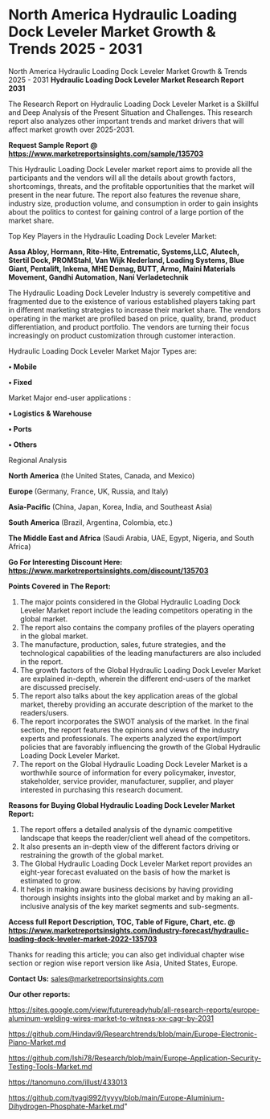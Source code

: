 # North America Hydraulic Loading Dock Leveler Market Growth & Trends 2025 - 2031
North America Hydraulic Loading Dock Leveler Market Growth & Trends 2025 - 2031
<strong>Hydraulic Loading Dock Leveler Market Research Report 2031</strong>

The Research Report on Hydraulic Loading Dock Leveler Market is a Skillful and Deep Analysis of the Present Situation and Challenges. This research report also analyzes other important trends and market drivers that will affect market growth over 2025-2031.

<strong>Request Sample Report @ <a href=https://www.marketreportsinsights.com/sample/135703>https://www.marketreportsinsights.com/sample/135703</a></strong>

This Hydraulic Loading Dock Leveler market report aims to provide all the participants and the vendors will all the details about growth factors, shortcomings, threats, and the profitable opportunities that the market will present in the near future. The report also features the revenue share, industry size, production volume, and consumption in order to gain insights about the politics to contest for gaining control of a large portion of the market share.

Top Key Players in the Hydraulic Loading Dock Leveler Market:

<strong>Assa Abloy, Hormann, Rite-Hite, Entrematic, Systems,LLC, Alutech, Stertil Dock, PROMStahl, Van Wijk Nederland, Loading Systems, Blue Giant, Pentalift, Inkema, MHE Demag, BUTT, Armo, Maini Materials Movement, Gandhi Automation, Nani Verladetechnik</strong>

The Hydraulic Loading Dock Leveler Industry is severely competitive and fragmented due to the existence of various established players taking part in different marketing strategies to increase their market share. The vendors operating in the market are profiled based on price, quality, brand, product differentiation, and product portfolio. The vendors are turning their focus increasingly on product customization through customer interaction.

Hydraulic Loading Dock Leveler Market Major Types are:

<strong>• Mobile

• Fixed</strong>

Market Major end-user applications :

<strong>• Logistics & Warehouse

• Ports

• Others</strong>

Regional Analysis

</u><strong><b>North America</b></strong> (the United States, Canada, and Mexico)

<strong><b>Europe </b></strong>(Germany, France, UK, Russia, and Italy)

<strong><b>Asia-Pacific</b></strong> (China, Japan, Korea, India, and Southeast Asia)

<strong><b>South America</b></strong> (Brazil, Argentina, Colombia, etc.)

<strong><b>The Middle East and Africa</b></strong> (Saudi Arabia, UAE, Egypt, Nigeria, and South Africa)

<strong>Go For Interesting Discount Here: <a href=https://www.marketreportsinsights.com/discount/135703>https://www.marketreportsinsights.com/discount/135703</a></strong>

<strong>Points Covered in The Report:</strong>
<ol>
  <li>The major points considered in the Global Hydraulic Loading Dock Leveler Market report include the leading competitors operating in the global market.</li>
  <li>The report also contains the company profiles of the players operating in the global market.</li>
  <li>The manufacture, production, sales, future strategies, and the technological capabilities of the leading manufacturers are also included in the report.</li>
  <li>The growth factors of the Global Hydraulic Loading Dock Leveler Market are explained in-depth, wherein the different end-users of the market are discussed precisely.</li>
  <li>The report also talks about the key application areas of the global market, thereby providing an accurate description of the market to the readers/users.</li>
  <li>The report incorporates the SWOT analysis of the market. In the final section, the report features the opinions and views of the industry experts and professionals. The experts analyzed the export/import policies that are favorably influencing the growth of the Global Hydraulic Loading Dock Leveler Market.</li>
  <li>The report on the Global Hydraulic Loading Dock Leveler Market is a worthwhile source of information for every policymaker, investor, stakeholder, service provider, manufacturer, supplier, and player interested in purchasing this research document.</li>
</ol>
<strong>Reasons for Buying Global Hydraulic Loading Dock Leveler Market Report:</strong>

<ol>
  <li>The report offers a detailed analysis of the dynamic competitive landscape that keeps the reader/client well ahead of the competitors.</li>
  <li>It also presents an in-depth view of the different factors driving or restraining the growth of the global market.</li>
  <li>The Global Hydraulic Loading Dock Leveler Market report provides an eight-year forecast evaluated on the basis of how the market is estimated to grow.</li>
  <li>It helps in making aware business decisions by having providing thorough insights insights into the global market and by making an all-inclusive analysis of the key market segments and sub-segments.</li>
</ol>
<strong>Access full Report Description, TOC, Table of Figure, Chart, etc. @ <a href=https://www.marketreportsinsights.com/industry-forecast/hydraulic-loading-dock-leveler-market-2022-135703>https://www.marketreportsinsights.com/industry-forecast/hydraulic-loading-dock-leveler-market-2022-135703</a></strong>


Thanks for reading this article; you can also get individual chapter wise section or region wise report version like Asia, United States, Europe.

<strong>Contact Us:</strong>
sales@marketreportsinsights.com

<strong>Our other reports:</strong>

<a href=https://sites.google.com/view/futurereadyhub/all-research-reports/europe-aluminum-welding-wires-market-to-witness-xx-cagr-by-2031>https://sites.google.com/view/futurereadyhub/all-research-reports/europe-aluminum-welding-wires-market-to-witness-xx-cagr-by-2031</a>

<a href=https://github.com/Hindavi9/Researchtrends/blob/main/Europe-Electronic-Piano-Market.md>https://github.com/Hindavi9/Researchtrends/blob/main/Europe-Electronic-Piano-Market.md</a>

<a href=https://github.com/Ishi78/Research/blob/main/Europe-Application-Security-Testing-Tools-Market.md>https://github.com/Ishi78/Research/blob/main/Europe-Application-Security-Testing-Tools-Market.md</a>

<a href=https://tanomuno.com/illust/433013>https://tanomuno.com/illust/433013</a>

<a href=https://github.com/tyagi992/tyyyy/blob/main/Europe-Aluminium-Dihydrogen-Phosphate-Market.md>https://github.com/tyagi992/tyyyy/blob/main/Europe-Aluminium-Dihydrogen-Phosphate-Market.md</a>"
